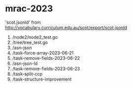 # mrac-2023

'scot.jsonld' from <http://vocabulary.curriculum.edu.au/scot/export/scot.jsonld>

1. /node2/node2_test.go
2. /tree/tree_test.go
3. /asn-json
4. /task-force-array-2023-06-21
5. /task-remove-fields-2023-06-22
6. /asn-json-ld
7. /task-remove-fields-2023-06-23
8. /task-split-ccp
9. /task-structure-improvement